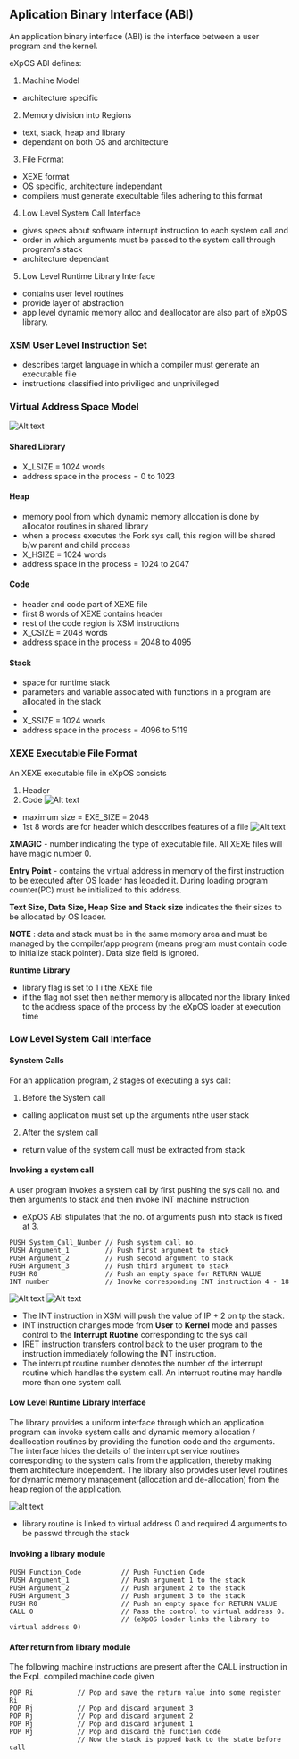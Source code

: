 ## Aplication Binary Interface (ABI)

An application binary interface (ABI) is the interface between a user program and the kernel.

eXpOS ABI defines:

1. Machine Model 
- architecture specific

2. Memory division into Regions 
- text, stack, heap and library
- dependant on both OS and architecture

3. File Format
- XEXE format
- OS specific, architecture independant
- compilers must generate execultable files adhering to this format

4. Low Level System Call Interface
- gives specs about software interrupt instruction to each system call and
- order in which arguments must be passed to the system call through program's stack
- architecture dependant

5. Low Level Runtime Library Interface
- contains user level routines
- provide layer of abstraction
- app level dynamic memory alloc and deallocator are also part of eXpOS library.


### XSM User Level Instruction Set
- describes target language in which a compiler must generate an executable file
- instructions classified into priviliged and unprivileged


### Virtual Address Space Model

![Alt text](http://exposnitc.github.io/img/process_model.png)

#### Shared Library
- X_LSIZE = 1024 words
- address space in the process = 0 to 1023

#### Heap
- memory pool from which dynamic memory allocation is done by allocator routines in shared library
- when a process executes the Fork sys call, this region will be shared b/w parent and child process
- X_HSIZE = 1024 words
- address space in the process = 1024 to 2047

#### Code
- header and code part of XEXE file
- first 8 words of XEXE contains header
- rest of the code region is XSM instructions
- X_CSIZE = 2048 words
- address space in the process = 2048 to 4095

#### Stack
- space for runtime stack
- parameters and variable associated with functions in a program are allocated in the stack
- 
- X_SSIZE = 1024 words
- address space in the process = 4096 to 5119

### XEXE Executable File Format
An XEXE executable file in eXpOS consists
1. Header
2. Code
![Alt text](http://exposnitc.github.io/img/exe_file.jpeg)

- maximum size = EXE_SIZE = 2048
- 1st 8 words are for header which desccribes features of a file
![Alt text](http://exposnitc.github.io/img/header.png)

**XMAGIC** - number indicating the type of executable file. All XEXE files will have magic number 0.

**Entry Point** - contains the virtual address in memory of the first instruction to be executed after OS loader has leoaded it. During loading program counter(PC) must be initialized to this address.

**Text Size, Data Size, Heap Size and Stack size** indicates the their sizes to be allocated by OS loader.

**NOTE** : data and stack must be in the same memory area and must be managed by the compiler/app program (means program must contain code to initialize stack pointer). Data size field is ignored.

**Runtime Library**
- library flag is set to 1 i the XEXE file
- if the flag not sset then neither memory is allocated nor the library linked to the address space of the process by the eXpOS loader at execution time

### Low Level System Call Interface
#### Synstem Calls
For an application program, 2 stages of executing  a sys call:
1. Before the System call
- calling application must set up the arguments nthe user stack
2. After the system call
- return value of the system call must be extracted from stack

#### Invoking a system call
A user program invokes a system call by first pushing the sys call no. and then arguments to stack and then invoke INT machine instruction
- eXpOS ABI stipulates that the no. of arguments push into stack is fixed at 3.
```
PUSH System_Call_Number // Push system call no.
PUSH Argument_1         // Push first argument to stack
PUSH Argument_2         // Push second argument to stack
PUSH Argument_3         // Push third argument to stack
PUSH R0                 // Push an empty space for RETURN VALUE
INT number              // Inovke corresponding INT instruction 4 - 18
```

![Alt text](http://exposnitc.github.io/img/system_call_stack1.png)
![Alt text](http://exposnitc.github.io/img/system_call_stack2.png)

- The INT instruction in XSM will push the value of IP + 2 on tp the stack.
- INT instruction changes mode from **User** to **Kernel** mode and passes control to the **Interrupt Ruotine** corresponding to the sys call
- IRET instruction transfers control back to the user program to the instruction immediately following the INT instruction.
- The interrupt routine number denotes the number of the interrupt routine which handles the system call. An interrupt routine may handle more than one system call.

#### Low Level Runtime Library Interface
The library provides a uniform interface through which an application program can invoke system calls and dynamic memory allocation / deallocation routines by providing the function code and the arguments. The interface hides the details of the interrupt service routines corresponding to the system calls from the application, thereby making them architecture independent. The library also provides user level routines for dynamic memory management (allocation and de-allocation) from the heap region of the application.

![alt text](http://exposnitc.github.io/img/memory_management.png)
- library routine is linked to virtual address 0 and required 4 arguments to be passwd through the stack

#### Invoking a library module
```
PUSH Function_Code          // Push Function Code
PUSH Argument_1             // Push argument 1 to the stack
PUSH Argument_2             // Push argument 2 to the stack
PUSH Argument_3             // Push argument 3 to the stack
PUSH R0                     // Push an empty space for RETURN VALUE
CALL 0                  	// Pass the control to virtual address 0.
    		                // (eXpOS loader links the library to virtual address 0)
```
#### After return from library module
The following machine instructions are present after the CALL instruction in the ExpL compiled machine code given
```
POP Ri           // Pop and save the return value into some register Ri
POP Rj           // Pop and discard argument 3
POP Rj           // Pop and discard argument 2
POP Rj           // Pop and discard argument 1
POP Rj           // Pop and discard the function code
                 // Now the stack is popped back to the state before call
```